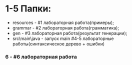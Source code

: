 # 1-5  Папки:
 * resources - #1 лабораторная работа(примеры);
 * grammar - #2 лабораторная работа(грамматика);
 * gen - #3 лабораторная работа(результат генерации);
 * src\main\java - запуск main #4-5 лабораторные работы(синтаксическое дерево + ошибки)
  
  
### 6 - #6 лабораторная работа
